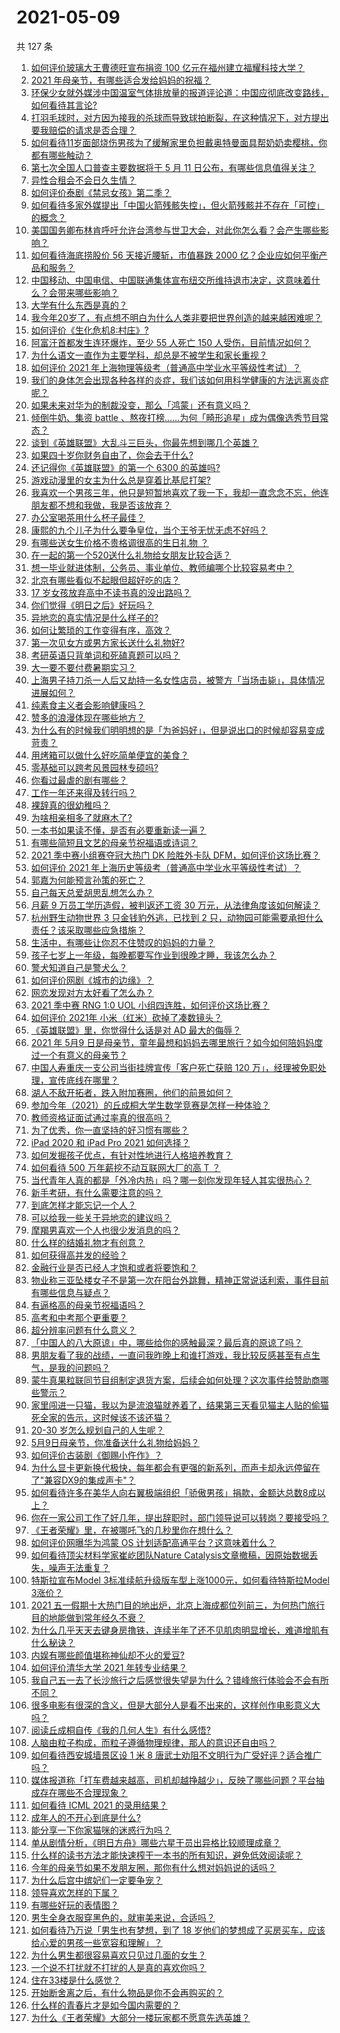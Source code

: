 # 2021-05-09

共 127 条

<!-- BEGIN -->
<!-- 最后更新时间 Sun May 09 2021 15:05:27 GMT+0800 (China Standard Time) -->

1. [如何评价玻璃大王曹德旺宣布捐资 100
   亿元在福州建立福耀科技大学？](https://www.zhihu.com/question/457562649)
2. [2021 年母亲节，有哪些适合发给妈妈的祝福？](https://www.zhihu.com/question/458284693)
3. [环保少女就外媒涉中国温室气体排放量的报道评论道：中国应彻底改变路线，如何看待其言论?](https://www.zhihu.com/question/458454363)
4. [打羽毛球时，对方因为接我的杀球而导致球拍断裂，在这种情况下，对方提出要我赔偿的请求是否合理？](https://www.zhihu.com/question/458085942)
5. [如何看待11岁面部烧伤男孩为了缓解家里负担戴奥特曼面具帮奶奶卖樱桃，你都有哪些触动？](https://www.zhihu.com/question/458441722)
6. [第七次全国人口普查主要数据将于 5 月 11
   日公布，有哪些信息值得关注？](https://www.zhihu.com/question/458484293)
7. [异性合租会不会日久生情？](https://www.zhihu.com/question/295424569)
8. [如何评价泰剧《禁忌女孩》第二季？](https://www.zhihu.com/question/458258491)
9. [如何看待多家外媒提出「中国火箭残骸失控」，但火箭残骸并不存在「可控」的概念？](https://www.zhihu.com/question/458384867)
10. [美国国务卿布林肯呼吁允许台湾参与世卫大会，对此你怎么看？会产生哪些影响？](https://www.zhihu.com/question/458323936)
11. [如何看待海底捞股价 56 天接近腰斩，市值暴跌 2000
    亿？企业应如何平衡产品和服务？](https://www.zhihu.com/question/458401875)
12. [中国移动、中国电信、中国联通集体宣布纽交所维持退市决定，这意味着什么？会带来哪些影响？](https://www.zhihu.com/question/458322456)
13. [大学有什么东西是真的？](https://www.zhihu.com/question/430807321)
14. [我今年20岁了，有点想不明白为什么人类非要把世界创造的越来越困难呢？](https://www.zhihu.com/question/452475296)
15. [如何评价《生化危机8:村庄》?](https://www.zhihu.com/question/401056274)
16. [阿富汗首都发生连环爆炸，至少 55 人死亡 150
    人受伤，目前情况如何？](https://www.zhihu.com/question/458480026)
17. [为什么语文一直作为主要学科，却总是不被学生和家长重视？](https://www.zhihu.com/question/269469146)
18. [如何评价 2021
    年上海物理等级考（普通高中学业水平等级性考试）？](https://www.zhihu.com/question/457401362)
19. [我们的身体怎会出现各种各样的炎症，我们该如何用科学健康的方法远离炎症呢？](https://www.zhihu.com/question/457066503)
20. [如果未来对华为的制裁没变，那么「鸿蒙」还有意义吗？](https://www.zhihu.com/question/458261749)
21. [倾倒牛奶、集资 battle
    、熬夜打榜……为何「畸形追星」成为偶像选秀节目常态？](https://www.zhihu.com/question/458482372)
22. [谈到《英雄联盟》大乱斗三巨头，你最先想到哪几个英雄？](https://www.zhihu.com/question/457624791)
23. [如果四十岁你财务自由了，你会去干什么?](https://www.zhihu.com/question/323042685)
24. [还记得你《英雄联盟》的第一个 6300 的英雄吗?](https://www.zhihu.com/question/456821024)
25. [游戏动漫里的女主为什么总是穿着比基尼打架?](https://www.zhihu.com/question/453352120)
26. [我喜欢一个男孩三年，他只是短暂地喜欢了我一下，我却一直念念不忘，他连朋友都不想和我做，我是否该放弃？](https://www.zhihu.com/question/457848299)
27. [办公室喝茶用什么杯子最佳？](https://www.zhihu.com/question/21898087)
28. [康熙的九个儿子为什么要争皇位，当个王爷无忧无虑不好吗？](https://www.zhihu.com/question/359062106)
29. [有哪些送女生价格不贵格调很高的生日礼物 ？](https://www.zhihu.com/question/277831030)
30. [在一起的第一个520送什么礼物给女朋友比较合适？](https://www.zhihu.com/question/323253191)
31. [想一毕业就进体制，公务员、事业单位、教师编哪个比较容易考中？](https://www.zhihu.com/question/456370248)
32. [北京有哪些看似不起眼但超好吃的店？](https://www.zhihu.com/question/418606249)
33. [17 岁女孩放弃高中不读书真的没出路吗？](https://www.zhihu.com/question/456404042)
34. [你们觉得《明日之后》好玩吗？](https://www.zhihu.com/question/303117006)
35. [异地恋的真实情况是什么样子的?](https://www.zhihu.com/question/450814904)
36. [如何让繁琐的工作变得有序，高效？](https://www.zhihu.com/question/451336216)
37. [第一次见女方或男方家长送什么礼物好?](https://www.zhihu.com/question/23088823)
38. [考研英语只背单词和死磕真题可以吗？](https://www.zhihu.com/question/271290200)
39. [大一要不要付费暑期实习？](https://www.zhihu.com/question/455448204)
40. [上海男子持刀杀一人后又劫持一名女性店员，被警方「当场击毙」，具体情况进展如何？](https://www.zhihu.com/question/458381524)
41. [纯素食主义者会影响健康吗？](https://www.zhihu.com/question/453599389)
42. [赞多的浪漫体现在哪些地方？](https://www.zhihu.com/question/458459520)
43. [为什么有的时候我们明明想的是「为爸妈好」，但是说出口的时候却容易变成苛责？](https://www.zhihu.com/question/458370640)
44. [用烤箱可以做什么好吃简单便宜的美食？](https://www.zhihu.com/question/21814613)
45. [零基础可以跨考风景园林专硕吗?](https://www.zhihu.com/question/454607882)
46. [你看过最虐的剧有哪些？](https://www.zhihu.com/question/453263383)
47. [工作一年还来得及转行吗？](https://www.zhihu.com/question/448045875)
48. [裸辞真的很幼稚吗？](https://www.zhihu.com/question/449669673)
49. [为啥相亲相多了就麻木了?](https://www.zhihu.com/question/457773878)
50. [一本书如果读不懂，是否有必要重新读一遍？](https://www.zhihu.com/question/453840721)
51. [有哪些简短且文艺的母亲节祝福语或诗词？](https://www.zhihu.com/question/23724921)
52. [2021 季中赛小组赛夺冠大热门 DK 险胜外卡队
    DFM，如何评价这场比赛？](https://www.zhihu.com/question/458430509)
53. [如何评价 2021
    年上海历史等级考（普通高中学业水平等级性考试）？](https://www.zhihu.com/question/457916978)
54. [郭嘉为何能预言孙策的死亡？](https://www.zhihu.com/question/23022586)
55. [自己每天总爱胡思乱想怎么办？](https://www.zhihu.com/question/364386829)
56. [月薪 9 万员工学历造假，被判返还工资 30
    万元，从法律角度该如何解读？](https://www.zhihu.com/question/458409677)
57. [杭州野生动物世界 3 只金钱豹外逃，已找到 2
    只，动物园可能需要承担什么责任？该采取哪些应急措施？](https://www.zhihu.com/question/458351546)
58. [生活中，有哪些让你忍不住赞叹的妈妈的力量？](https://www.zhihu.com/question/458323560)
59. [孩子七岁上一年级，每晚都要写作业到很晚才睡，我该怎么办？](https://www.zhihu.com/question/453264257)
60. [警犬知道自己是警犬么？](https://www.zhihu.com/question/286005319)
61. [如何评价网剧《城市的边缘》？](https://www.zhihu.com/question/456716874)
62. [网恋发现对方太好看了怎么办？](https://www.zhihu.com/question/441357680)
63. [2021 季中赛 RNG 1:0 UOL
    小组四连胜，如何评价这场比赛？](https://www.zhihu.com/question/458401089)
64. [如何评价 2021年 小米（红米）砍掉了凑数镜头？](https://www.zhihu.com/question/458171647)
65. [《英雄联盟》里，你觉得什么话是对 AD 最大的侮辱？](https://www.zhihu.com/question/457722320)
66. [2021 年 5月9
    日是母亲节，童年最想和妈妈去哪里旅行？如今如何陪妈妈度过一个有意义的母亲节？](https://www.zhihu.com/question/458323851)
67. [中国人寿重庆一支公司当街挂牌宣传「客户死亡获赔 120
    万」，经理被免职处理，宣传底线在哪里？](https://www.zhihu.com/question/458335443)
68. [湖人不敌开拓者，跌入附加赛圈，他们的前景如何？](https://www.zhihu.com/question/458342651)
69. [参加今年（2021）的丘成桐大学生数学竞赛是怎样一种体验？](https://www.zhihu.com/question/458309120)
70. [教师资格证面试通过率真的很高吗？](https://www.zhihu.com/question/435289719)
71. [为了优秀，你一直坚持的好习惯有哪些？](https://www.zhihu.com/question/452488029)
72. [iPad 2020 和 iPad Pro 2021 如何选择？](https://www.zhihu.com/question/458086760)
73. [如何发掘孩子优点，有针对性地进行人格培养教育？](https://www.zhihu.com/question/457172825)
74. [如何看待 500 万年薪挖不动互联网大厂的高 T ？](https://www.zhihu.com/question/458412368)
75. [当代青年人真的都是「外冷内热」吗？哪一刻你发现年轻人其实很热心？](https://www.zhihu.com/question/457137869)
76. [新手考研，有什么需要注意的吗？](https://www.zhihu.com/question/456566597)
77. [到底怎样才能忘记一个人？](https://www.zhihu.com/question/457192146)
78. [可以给我一些关于异地恋的建议吗？](https://www.zhihu.com/question/455657139)
79. [摩羯男喜欢一个人也很少发消息的吗？](https://www.zhihu.com/question/455456088)
80. [什么样的结婚礼物才有创意？](https://www.zhihu.com/question/21278676)
81. [如何获得高并发的经验？](https://www.zhihu.com/question/40609661)
82. [金融行业是否已经人才饱和或者将要饱和？](https://www.zhihu.com/question/267950320)
83. [物业称三亚坠楼女子不是第一次在阳台外跳舞，精神正常说话利索，事件目前有哪些信息与疑点？](https://www.zhihu.com/question/458317199)
84. [有逼格高的母亲节祝福语吗？](https://www.zhihu.com/question/276955978)
85. [高考和中考那个更重要？](https://www.zhihu.com/question/450457099)
86. [超分辨率问题有什么意义？](https://www.zhihu.com/question/458035789)
87. [「中国人的八大原谅」中，哪些给你的感触最深？最后真的原谅了吗？](https://www.zhihu.com/question/458322564)
88. [男朋友看了我的战绩，一直问我昨晚上和谁打游戏，我比较反感甚至有点生气，是我的问题吗？](https://www.zhihu.com/question/457084853)
89. [蒙牛真果粒联同节目组制定退货方案，后续会如何处理？这次事件给赞助商哪些警示？](https://www.zhihu.com/question/458355922)
90. [家里闯进一只猫，我以为是流浪猫就养着了，结果第三天看见猫主人贴的偷猫死全家的告示，这时候该不该还猫？](https://www.zhihu.com/question/458067326)
91. [20-30 岁怎么规划自己的人生呢？](https://www.zhihu.com/question/303781246)
92. [5月9日母亲节，你准备送什么礼物给妈妈？](https://www.zhihu.com/question/458238204)
93. [如何评价古装剧《御赐小仵作》？](https://www.zhihu.com/question/457117887)
94. [为什么显卡更新换代极快，每年都会有更强的新系列，而声卡却永远停留在了"兼容DX9的集成声卡"？](https://www.zhihu.com/question/458007412)
95. [如何看待许多在美华人向右翼极端组织「骄傲男孩」捐款，金额达总数8成以上？](https://www.zhihu.com/question/458277293)
96. [你在一家公司工作了好几年，提出辞职时，部门领导说可以转岗？要接受吗？](https://www.zhihu.com/question/454570545)
97. [《王者荣耀》里，在被哪吒飞的几秒里你在想什么？](https://www.zhihu.com/question/457960562)
98. [如何评价网曝华为鸿蒙 OS 计划适配高通平台？这意味着什么？](https://www.zhihu.com/question/458227978)
99. [如何看待顶尖材料学家崔屹团队Nature
    Catalysis文章撤稿，因原始数据丢失，噪声无法重复？](https://www.zhihu.com/question/458152727)
100. [特斯拉宣布Model 3标准续航升级版车型上涨1000元，如何看待特斯拉Model
     3涨价？](https://www.zhihu.com/question/458323631)
101. [2021
     五一假期十大热门目的地出炉，北京上海成都位列前三，为何热门旅行目的地能做到常年经久不衰？](https://www.zhihu.com/question/458249774)
102. [为什么几乎天天去键身房撸铁，连续半年了还不见肌肉明显增长，难道增肌有什么秘诀？](https://www.zhihu.com/question/344778141)
103. [内娱有哪些颜值堪称神仙却不火的爱豆?](https://www.zhihu.com/question/439659001)
104. [如何评价清华大学 2021 年转专业结果？](https://www.zhihu.com/question/455564234)
105. [我自己五一去了长沙旅行之后感觉很失望是为什么？错峰旅行体验会不会有所不同？](https://www.zhihu.com/question/458141426)
106. [很多电影有很深的含义，但是大部分人是看不出来的，这样创作电影意义大吗？](https://www.zhihu.com/question/438741204)
107. [阅读丘成桐自传《我的几何人生》有什么感悟?](https://www.zhihu.com/question/452153948)
108. [人脑由粒子构成，而粒子遵循物理规律，那人的意识还自由吗？](https://www.zhihu.com/question/450868629)
109. [如何看待西安城墙景区设 1 米 8
     唐武士劝阻不文明行为广受好评？适合推广吗？](https://www.zhihu.com/question/458013084)
110. [媒体报道称「打车费越来越高，司机却越挣越少」，反映了哪些问题？平台抽成存在哪些不合理现象？](https://www.zhihu.com/question/458224652)
111. [如何看待 ICML 2021 的录用结果？](https://www.zhihu.com/question/458018028)
112. [成年人的不开心到底是什么?](https://www.zhihu.com/question/457811806)
113. [能分享一下你家猫咪的迷惑行为吗？](https://www.zhihu.com/question/457690584)
114. [单从剧情分析，《明日方舟》哪些六星干员出异格比较顺理成章？](https://www.zhihu.com/question/458079671)
115. [什么样的读书方法才能快速榨干一本书的所有知识，避免低效阅读呢？](https://www.zhihu.com/question/377547324)
116. [今年的母亲节如果不发朋友圈，那你有什么想对妈妈说的话吗？](https://www.zhihu.com/question/458321063)
117. [为什么后宫中嫔妃们一定要争宠？](https://www.zhihu.com/question/293865460)
118. [领导喜欢怎样的下属？](https://www.zhihu.com/question/288797213)
119. [有哪些好玩的表情图？](https://www.zhihu.com/question/31090236)
120. [男生全身衣服穿黑色的，就审美来说，合适吗？](https://www.zhihu.com/question/26534749)
121. [如何看待乃万说「男生也有梦想，到了 18
     岁他们的梦想成了买房买车，应该给心爱的男孩一些宽容和理解」？](https://www.zhihu.com/question/458072558)
122. [为什么男生都很容易喜欢只见过几面的女生？](https://www.zhihu.com/question/300699970)
123. [一个说不打扰就不打扰的人是真的喜欢你吗？](https://www.zhihu.com/question/455719746)
124. [住在33楼是什么感觉？](https://www.zhihu.com/question/452537568)
125. [开始断舍离之后，有什么物品是你不会再购买的？](https://www.zhihu.com/question/457895008)
126. [什么样的青春片才是如今国内需要的？](https://www.zhihu.com/question/30589916)
127. [为什么《王者荣耀》大部分一楼玩家都不愿意先选英雄？](https://www.zhihu.com/question/457720588)

<!-- END -->
